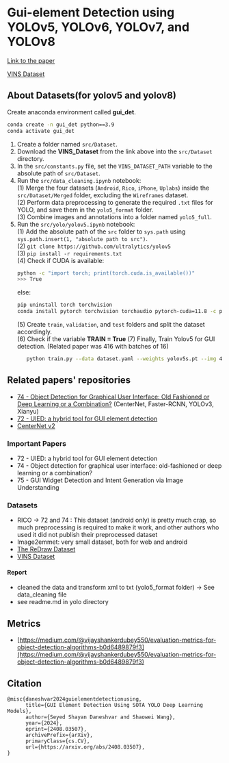 # Gui-element Detection using YOLOv5, YOLOv6, YOLOv7, and YOLOv8

[Link to the paper](https://arxiv.org/abs/2408.03507)

[VINS Dataset](https://github.com/sbunian/VINS)

## About Datasets(for yolov5 and yolov8)
Create anaconda environment called **gui_det**.
```bash
conda create -n gui_det python==3.9
conda activate gui_det
```

1. Create a folder named `src/Dataset`.
2. Download the **VINS_Dataset** from the link above into the `src/Dataset` directory.
3. In the `src/constants.py` file, set the `VINS_DATASET_PATH` variable to the absolute path of `src/Dataset`.
4. Run the `src/data_cleaning.ipynb` notebook:<br>
   (1) Merge the four datasets (`Android`, `Rico`, `iPhone`, `Uplabs`) inside the `src/Dataset/Merged` folder, excluding the `Wireframes` dataset.<br>
   (2) Perform data preprocessing to generate the required `.txt` files for YOLO, and save them in the `yolo5_format` folder.<br>
   (3) Combine images and annotations into a folder named `yolo5_full`.<br>
5. Run the `src/yolo/yolov5.ipynb` notebook:<br>
   (1) Add the absolute path of the `src` folder to `sys.path` using `sys.path.insert(1, "absolute path to src")`.<br>
   (2) `git clone https://github.com/ultralytics/yolov5`<br>
   (3) `pip install -r requirements.txt`<br>
   (4) Check if CUDA is available:<br>
      ```bash
      python -c "import torch; print(torch.cuda.is_available())"
      >>> True
      ```
      else:
      ```bash
      pip uninstall torch torchvision
      conda install pytorch torchvision torchaudio pytorch-cuda=11.8 -c pytorch -c nvidia
      ```
   (5) Create `train`, `validation`, and `test` folders and split the dataset accordingly.<br>
   (6) Check if the variable **TRAIN = True**
   (7) Finally, Train Yolov5 for GUI detection. (Related paper was 416 with batches of 16)
   ```bash
      python train.py --data dataset.yaml --weights yolov5s.pt --img 416 --epochs {EPOCHS} --batch-size 16 --name {RES_DIR}
   ```
 

## Related papers' repositories

- [74 - Object Detection for Graphical User Interface: Old Fashioned or Deep Learning or a Combination?](https://github.com/chenjshnn/Object-Detection-for-Graphical-User-Interface)
  (CenterNet, Faster-RCNN, YOLOv3, Xianyu)
- [72 - UIED: a hybrid tool for GUI element detection](https://github.com/MulongXie/UIED)
- [CenterNet v2](https://github.com/xingyizhou/CenterNet2)

### Important Papers

- 72 - UIED: a hybrid tool for GUI element detection
- 74 - Object detection for graphical user interface: old-fashioned or deep learning or a combination?
- 75 - GUI Widget Detection and Intent Generation via Image Understanding

### Datasets
- RICO -> 72 and 74 : This dataset (android only) is pretty much crap, so much preprocessing is required to make it work, and other authors who used it did not publish their preprocessed dataset 
- Image2emmet: very small dataset, both for web and android
- [The ReDraw Dataset](https://zenodo.org/record/2530277#.ZAQ5mXbMJ3g)
- [VINS Dataset](https://github.com/sbunian/VINS)


#### Report
- cleaned the data and transform xml to txt (yolo5_format folder) -> See data_cleaning file
- see readme.md in yolo directory

## Metrics
- [https://medium.com/@vijayshankerdubey550/evaluation-metrics-for-object-detection-algorithms-b0d6489879f3](https://medium.com/@vijayshankerdubey550/evaluation-metrics-for-object-detection-algorithms-b0d6489879f3)

## Citation
```
@misc{daneshvar2024guielementdetectionusing,
      title={GUI Element Detection Using SOTA YOLO Deep Learning Models}, 
      author={Seyed Shayan Daneshvar and Shaowei Wang},
      year={2024},
      eprint={2408.03507},
      archivePrefix={arXiv},
      primaryClass={cs.CV},
      url={https://arxiv.org/abs/2408.03507}, 
}
```
